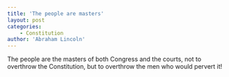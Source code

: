 ```yaml
---
title: 'The people are masters'
layout: post
categories:
    - Constitution
author: 'Abraham Lincoln'
---
```


The people are the masters of both Congress and the courts, not to overthrow the Constitution, but to overthrow the men who would pervert it!